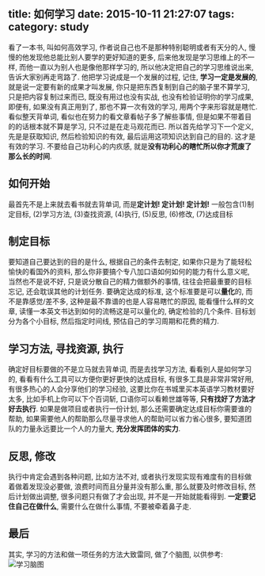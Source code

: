 title: 如何学习
date: 2015-10-11 21:27:07
tags:
category: study
---
看了一本书, 叫如何高效学习, 作者说自己也不是那种特别聪明或者有天分的人, 慢慢的他发现他总能比别人要学的更好知道的更多, 后来他发现是学习思维上的不一样, 而他一直以为别人也是像他那样学习的, 所以他决定把自己的学习思维说出来, 告诉大家别再走弯路了.
他把学习说成是一个发展的过程, 记住, **学习一定是发展的**, 就是说一定要有新的成果才叫发展, 你只是把东西复制到自己的脑子里不算学习, 只是把内容复制过来而已, 既没有用过也没有实战, 也没有检验证明你的学习成果, 即便有, 如果没有真正用到了, 那也不算一次有效的学习, 用两个字来形容就是瞎忙. 看似整天背单词, 看似也在努力的看文章看帖子多了解些事情, 但是如果不带着目的的话根本就不算是学习, 只不过是在走马观花而已.
所以首先给学习下一个定义, 先是是获取知识, 然后检验知识的有效, 最后运用这项知识达到自己的目的. 这才是有效的学习. 不要给自己功利心的内疚感, 就是**没有功利心的瞎忙所以你才荒废了那么长的时间**.

## 如何开始
最首先不是上来就去看书就去背单词, 而是**定计划! 定计划! 定计划!** 一般包含(1)制定目标, (2)学习方法, (3)查找资源, (4)执行, (5)反思, (6)修改, (7)达成目标
## 制定目标
要知道自己要达到的目的是什么, 根据自己的条件去制定, 如果你只是为了能轻松愉快的看国外的资料, 那么你非要搞个专八加口语如何如何的能力有什么意义呢, 当然也不是说不好, 只是说分散自己的精力做额外的事情, 往往会把最重要的目标忘记, 还会耽误其他的计划任务.
要确定达成的标准, 这个标准要是可以**量化**的, 而不是靠感觉/差不多, 这种是最不靠谱的也是人容易瞎忙的原因, 能看懂什么样的文章, 读懂一本英文书达到如何的流畅这是可以量化的, 确定检验的几个条件.
目标划分为各个小目标, 然后指定时间线, 预估自己的学习周期和花费的精力.
## 学习方法, 寻找资源, 执行
确定好目标要做的不是立马就去背单词, 而是去找学习方法, 看看别人是如何学习的, 看看有什么工具可以方便你更好更快的达成目标, 有很多工具是非常非常好用, 有很多热心的人会分享他们的学习经验, 这要比你在书城里买本英语学习教材要好太多, 比如手机上你可以下个百词斩, 口语你可以看赖世雄等等, **只有找好了方法才好去执行**. 
如果是做项目或者执行一份计划, 那么还需要确定达成目标你需要谁的帮助, 如果需要他人的帮助那么尽量寻求他人的帮助可以省力省心很多, 要知道团队的力量永远要比一个人的力量大, **充分发挥团体的实力**. 
## 反思, 修改
执行中肯定会遇到各种问题, 比如方法不对, 或者执行发现实现有难度有的目标做着做着发现没必要做, 浪费时间而且分量并没有那么重, 那么就要及时修改目标, 然后计划做出调整, 很多问题只有做了才会出现, 并不是一开始就能看得到.
**一定要记住自己在做什么**, 需要什么在做什么事情, 不要被牵着鼻子走.
## 最后
其实, 学习的方法和做一项任务的方法大致雷同, 做了个脑图, 以供参考:
![学习脑图](../../../../img/studynode.png)
